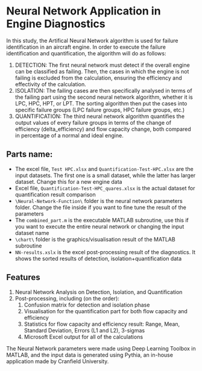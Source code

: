 # Neural Network Application in Engine Diagnostics
In this study, the Artifical Neural Network algorithm is used for failure identification in an aircraft engine. In order to execute the failure identification and quantification, the algorithm will do as follows:
1. DETECTION: The first neural network must detect if the overall engine can be classified as failing. Then, the cases in which the engine is not failing is excluded from the calculation, ensuring the efficiency and effectivity of the calculation.
2. ISOLATION: The failing cases are then specifically analysed in terms of the failing part using the second neural network algorithm, whether it is LPC, HPC, HPT, or LPT. The sorting algorithm then put the cases into specific failure groups (LPC failure groups, HPC failure groups, etc.)
3. QUANTIFICATION: The third neural network algorithm quantifies the output values of every failure groups in terms of the change of efficiency (delta_efficiency) and flow capacity change, both compared in percentage of a normal and ideal engine.

## Parts name:
* The excel file, `Test HPC.xlsx` and `Quantification-Test-HPC.xlsx` are the input datasets. The first one is a small dataset, while the latter has larger dataset. Change this for a new engine data
* Excel file, `Quantification-Test-HPC_quares.xlsx` is the actual dataset for quantification result comparison
* `\Neural-Network-Function\` folder is the neural network parameters folder. Change the file inside if you want to fine tune the result of the parameters
* The `combined_part.m` is the executable MATLAB subroutine, use this if you want to execute the entire neural network or changing the input dataset name
* `\chart\` folder is the graphics/visualisation result of the MATLAB subroutine
* `NN-results.xslx` is the excel post-processing result of the diagnostics. It shows the sorted results of detection, isolation+quantification data

## Features
1. Neural Network Analysis on Detection, Isolation, and Quantification
2. Post-processing, including (on the order):
   1. Confusion matrix for detection and isolation phase
   2. Visualisation for the quantification part for both flow capacity and efficiency
   3. Statistics for flow capacity and efficiency result: Range, Mean, Standard Deviation, Errors (L1 and L2), 3-sigmas
   4. Microsoft Excel output for all of the calculations

The Neural Network parameters were made using Deep Learning Toolbox in MATLAB, and the input data is generated using Pythia, an in-house application made by Cranfield University.
